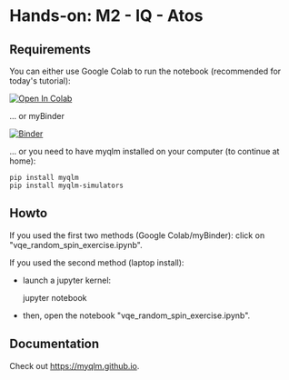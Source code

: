 # Hands-on: M2 - IQ - Atos

## Requirements

You can either use Google Colab to run the notebook (recommended for today's tutorial):

[![Open In Colab](https://colab.research.google.com/assets/colab-badge.svg)](https://colab.research.google.com/github/tayral/su_m2_iq/)

... or myBinder

[![Binder](https://mybinder.org/badge_logo.svg)](https://mybinder.org/v2/gh/tayral/su_m2_iq/HEAD)

... or you need to have myqlm installed on your computer (to continue at home):

	pip install myqlm
	pip install myqlm-simulators



## Howto

If you used the first two methods (Google Colab/myBinder): click on "vqe_random_spin_exercise.ipynb".

If you used the second method (laptop install):

- launch a jupyter kernel:

	jupyter notebook

- then, open the notebook "vqe_random_spin_exercise.ipynb".


## Documentation

Check out https://myqlm.github.io.
